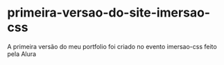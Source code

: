 # primeira-versao-do-site-imersao-css
A primeira versão do meu portfolio foi criado no evento imersao-css feito pela Alura
